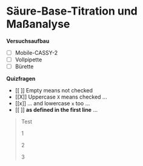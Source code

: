 # Säure-Base-Titration und Maßanalyse

**Versuchsaufbau**


- [ ] Mobile-CASSY-2
- [ ] Vollpipette
- [ ] Bürette

**Quizfragen**

- [[ ]] Empty means not checked
- [[X]] Uppercase `X` means checked ...
- [[x]] ... and lowercase `x` too ...
- [[ ]] **as defined in the first line** ...

> Test
> 
> 1
> 
> 2
> 
> 3


